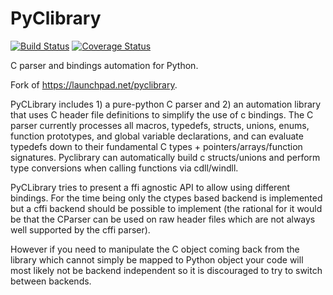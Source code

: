 # PyClibrary

<div>
<a href='https://travis-ci.org/MatthieuDartiailh/pyclibrary'><img src='https://travis-ci.org/MatthieuDartiailh/pyclibrary.svg?branch=master' alt='Build Status' /></a> 
<a href='https://coveralls.io/r/MatthieuDartiailh/pyclibrary'><img src='https://coveralls.io/repos/MatthieuDartiailh/pyclibrary/badge.png' alt='Coverage Status' /></a>
</div>

C parser and bindings automation for Python.

Fork of https://launchpad.net/pyclibrary.

PyCLibrary includes 1) a pure-python C parser and 2) an automation library
that uses C header file definitions to simplify the use of c bindings. The
C parser currently processes all macros, typedefs, structs, unions, enums,
function prototypes, and global variable declarations, and can evaluate
typedefs down to their fundamental C types + pointers/arrays/function
signatures. Pyclibrary can automatically build c structs/unions and perform
type conversions when calling functions via cdll/windll.

PyCLibrary tries to present a ffi agnostic API to allow using different
bindings. For the time being only the ctypes based backend is implemented but
a cffi backend should be possible to implement (the rational for it would be
that the CParser can be used on raw header files which are not always well
supported by the cffi parser).

However if you need to manipulate the C object coming back from the library
which cannot simply be mapped to Python object your code will most likely
not be backend independent so it is discouraged to try to switch between
backends.
